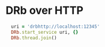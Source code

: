 # DRb over HTTP

```ruby
  uri = 'drbhttp://localhost:12345'
  DRb.start_service uri, {}
  DRb.thread.join()
```
